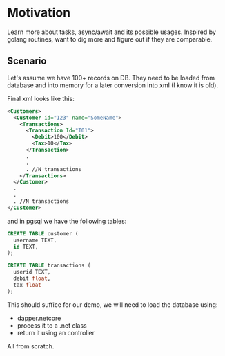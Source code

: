# Motivation
Learn more about tasks, async/await and its possible usages. Inspired by golang routines, want to dig more and figure out if they are comparable.

## Scenario
Let's assume we have 100+ records on DB. They need to be loaded from database and into memory for a later conversion into xml (I know it is old).

Final xml looks like this:
```xml
<Customers>
  <Customer id="123" name="SomeName">
    <Transactions>
      <Transaction Id="T01">
        <Debit>100</Debit>
        <Tax>10</Tax>
      </Transaction>
      .
      .
      . //N transactions
    </Transactions>
  </Customer>
  .
  .
  . //N transactions
</Customer>
```

and in pgsql we have the following tables:
```sql
CREATE TABLE customer (
  username TEXT,
  id TEXT,
);

CREATE TABLE transactions (
  userid TEXT,
  debit float,
  tax float
);
```

This should suffice for our demo, we will need to load the database using:

* dapper.netcore
* process it to a .net class
* return it using an controller

All from scratch.